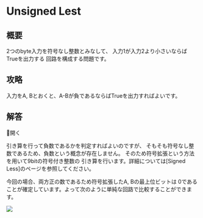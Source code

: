 # Unsigned Lest

## 概要

2つのbyte入力を符号なし整数とみなして、
入力1が入力2より小さいならば<span class="T">True</span>を出力する
回路を構成する問題です。

## 攻略

入力をA, Bとおくと、A-Bが負であるならば<span class="T">True</span>を出力すればよいです。

## 解答

<div class="spoiler-controller material-icons">&#xE5CF;開く</div>
<div class="spoiler">

引き算を行って負数であるかを判定すればよいのですが、
そもそも符号なし整数であるため、負数という概念が存在しません。
そのため符号拡張という方法を用いて9bitの符号付き整数の
引き算を行います。詳細については[Signed Less]のページを参照してください。

今回の場合、両方正の数であるため符号拡張したA, Bの最上位ビットは
0であることが確定しています。よって次のように単純な回路で比較することができます。

![](https://gyazo.com/b842a663c07cf3bd43648123d681dc49.png)

</div>